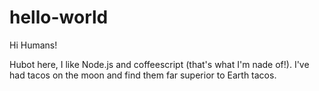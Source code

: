 # hello-world
Hi Humans!

Hubot here, I like Node.js and coffeescript (that's what I'm nade of!).
I've had tacos on the moon and find them far superior to Earth tacos.
